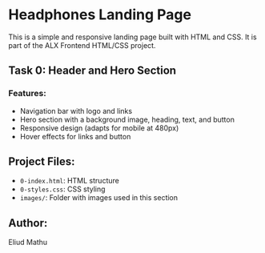 # Headphones Landing Page

This is a simple and responsive landing page built with HTML and CSS. It is part of the ALX Frontend HTML/CSS project.

## Task 0: Header and Hero Section

### Features:
- Navigation bar with logo and links
- Hero section with a background image, heading, text, and button
- Responsive design (adapts for mobile at 480px)
- Hover effects for links and button

## Project Files:
- `0-index.html`: HTML structure
- `0-styles.css`: CSS styling
- `images/`: Folder with images used in this section

## Author:
Eliud Mathu  